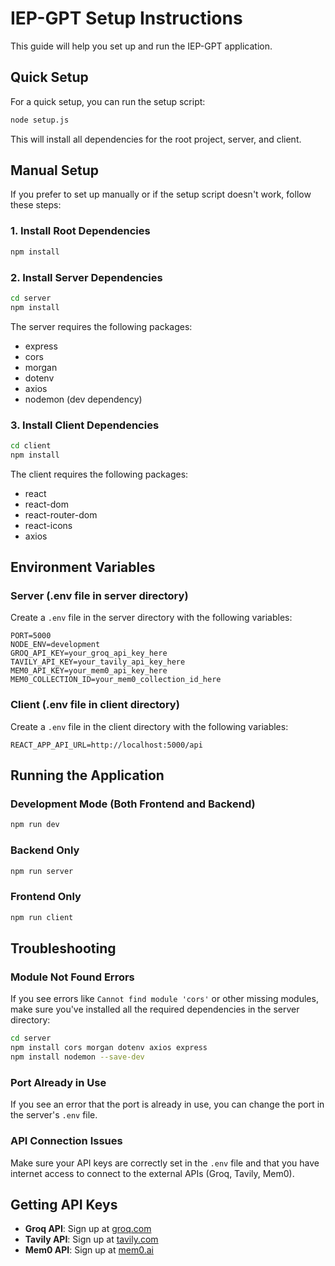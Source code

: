 # IEP-GPT Setup Instructions

This guide will help you set up and run the IEP-GPT application.

## Quick Setup

For a quick setup, you can run the setup script:

```bash
node setup.js
```

This will install all dependencies for the root project, server, and client.

## Manual Setup

If you prefer to set up manually or if the setup script doesn't work, follow these steps:

### 1. Install Root Dependencies

```bash
npm install
```

### 2. Install Server Dependencies

```bash
cd server
npm install
```

The server requires the following packages:
- express
- cors
- morgan
- dotenv
- axios
- nodemon (dev dependency)

### 3. Install Client Dependencies

```bash
cd client
npm install
```

The client requires the following packages:
- react
- react-dom
- react-router-dom
- react-icons
- axios

## Environment Variables

### Server (.env file in server directory)

Create a `.env` file in the server directory with the following variables:

```
PORT=5000
NODE_ENV=development
GROQ_API_KEY=your_groq_api_key_here
TAVILY_API_KEY=your_tavily_api_key_here
MEM0_API_KEY=your_mem0_api_key_here
MEM0_COLLECTION_ID=your_mem0_collection_id_here
```

### Client (.env file in client directory)

Create a `.env` file in the client directory with the following variables:

```
REACT_APP_API_URL=http://localhost:5000/api
```

## Running the Application

### Development Mode (Both Frontend and Backend)

```bash
npm run dev
```

### Backend Only

```bash
npm run server
```

### Frontend Only

```bash
npm run client
```

## Troubleshooting

### Module Not Found Errors

If you see errors like `Cannot find module 'cors'` or other missing modules, make sure you've installed all the required dependencies in the server directory:

```bash
cd server
npm install cors morgan dotenv axios express
npm install nodemon --save-dev
```

### Port Already in Use

If you see an error that the port is already in use, you can change the port in the server's `.env` file.

### API Connection Issues

Make sure your API keys are correctly set in the `.env` file and that you have internet access to connect to the external APIs (Groq, Tavily, Mem0).

## Getting API Keys

- **Groq API**: Sign up at [groq.com](https://console.groq.com/keys)
- **Tavily API**: Sign up at [tavily.com](https://tavily.com/#api)
- **Mem0 API**: Sign up at [mem0.ai](https://mem0.ai)

